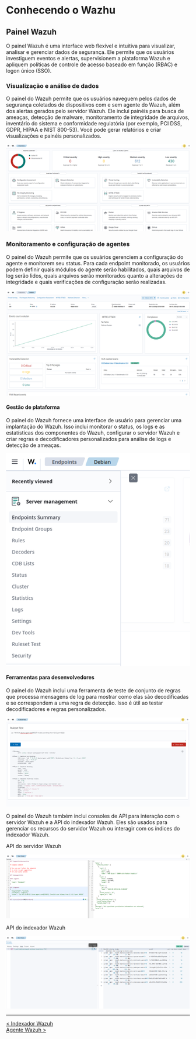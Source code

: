 # Conhecendo o Wazhu

## Painel Wazuh

O painel Wazuh é uma interface web flexível e intuitiva para visualizar, analisar e gerenciar dados de segurança. Ele permite que os usuários investiguem eventos e alertas, supervisionem a plataforma Wazuh e apliquem políticas de controle de acesso baseado em função (RBAC) e logon único (SSO).  

### Visualização e análise de dados

O painel do Wazuh permite que os usuários naveguem pelos dados de segurança coletados de dispositivos com e sem agente do Wazuh, além dos alertas gerados pelo servidor Wazuh. Ele inclui painéis para busca de ameaças, detecção de malware, monitoramento de integridade de arquivos, inventário do sistema e conformidade regulatória (por exemplo, PCI DSS, GDPR, HIPAA e NIST 800-53). Você pode gerar relatórios e criar visualizações e painéis personalizados.  

![image-data-visualization1](Images/data-visualization1.png)

### Monitoramento e configuração de agentes

O painel do Wazuh permite que os usuários gerenciem a configuração do agente e monitorem seu status. Para cada endpoint monitorado, os usuários podem definir quais módulos do agente serão habilitados, quais arquivos de log serão lidos, quais arquivos serão monitorados quanto a alterações de integridade e quais verificações de configuração serão realizadas.  

![image-agents-monitoring1](Images/agents-monitoring1.png)  

#### Gestão de plataforma

O painel do Wazuh fornece uma interface de usuário para gerenciar uma implantação do Wazuh. Isso inclui monitorar o status, os logs e as estatísticas dos componentes do Wazuh, configurar o servidor Wazuh e criar regras e decodificadores personalizados para análise de logs e detecção de ameaças.  

![platform-management1](Images/platform-management1.png)  

#### Ferramentas para desenvolvedores

O painel do Wazuh inclui uma ferramenta de teste de conjunto de regras que processa mensagens de log para mostrar como elas são decodificadas e se correspondem a uma regra de detecção. Isso é útil ao testar decodificadores e regras personalizados.  

![ruleset-test1](Images/ruleset-test1.png)  

O painel do Wazuh também inclui consoles de API para interação com o servidor Wazuh e a API do indexador Wazuh. Eles são usados ​​para gerenciar os recursos do servidor Wazuh ou interagir com os índices do indexador Wazuh.  

API do servidor Wazuh  

![server-api-console1](Images/server-api-console1.png)  

API do indexador Wazuh  

![indexer-api-console1](Images/indexer-api-console1.png)  
___
[< Indexador Wazuh](Wazuh_Indexer.md)  
[Agente Wazuh >](Wazuh_Agent.md)

